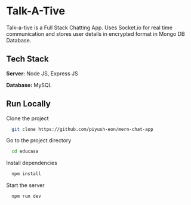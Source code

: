 
# Talk-A-Tive

Talk-a-tive is a Full Stack Chatting App.
Uses Socket.io for real time communication and stores user details in encrypted format in Mongo DB Database.
## Tech Stack



**Server:** Node JS, Express JS

**Database:** MySQL
  

## Run Locally

Clone the project

```bash
  git clone https://github.com/piyush-eon/mern-chat-app
```

Go to the project directory

```bash
  cd educasa
```

Install dependencies

```bash
  npm install
```



Start the server

```bash
  npm run dev
```


  
